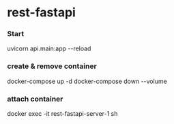 # rest-fastapi

### Start

uvicorn api.main:app --reload

### create & remove container

docker-compose up -d
docker-compose down --volume

### attach container

docker exec -it rest-fastapi-server-1 sh
